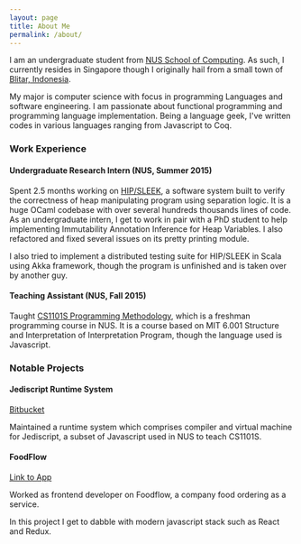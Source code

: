 ```yaml
---
layout: page
title: About Me
permalink: /about/
---
```


I am an undergraduate student from [NUS School of Computing][1].
As such, I currently resides in Singapore though I originally hail from
a small town of [Blitar, Indonesia][2].

My major is computer science with focus in programming Languages and
software engineering. I am passionate about functional programming and
programming language implementation. Being a language geek, I've written
codes in various languages ranging from Javascript to Coq.

### Work Experience

#### Undergraduate Research Intern (NUS, Summer 2015)
Spent 2.5 months working on [HIP/SLEEK][3], a software system
built to verify the correctness of heap manipulating program using separation
logic. It is a huge OCaml codebase with over several hundreds thousands lines
of code. As an undergraduate intern, I get to work in pair with a PhD student
to help implementing Immutability Annotation Inference for Heap Variables.
I also refactored and fixed several issues on its pretty printing module.

I also tried to implement a distributed testing suite for HIP/SLEEK in Scala using
Akka framework, though the program is unfinished and is taken over by
another guy.

#### Teaching Assistant (NUS, Fall 2015)
Taught [CS1101S Programming Methodology][4], which is a freshman programming
course in NUS. It is a course based on MIT 6.001 Structure and Interpretation of
Interpretation Program, though the language used is Javascript.

### Notable Projects

#### Jediscript Runtime System

[Bitbucket][5]

Maintained a runtime system which comprises compiler and virtual machine for Jediscript, a
 subset of Javascript used in NUS to teach CS1101S.

#### FoodFlow

[Link to App][6]

Worked as frontend developer on Foodflow, a company food ordering as a service.

In this project I get to dabble with modern javascript stack such as React and Redux.


[1]: http://www.comp.nus.edu.sg/ "NUS School of Computing"
[2]: https://en.wikipedia.org/wiki/Blitar "Blitar"
[3]: http://loris-7.ddns.comp.nus.edu.sg/~project/hip/ "HIP/SLEEK"
[4]: http://jedi.ddns.comp.nus.edu.sg/contact "CS1101S"
[5]: https://bitbucket.org/cs1101s/jedi-runtime "Jedi Runtime"
[6]: http://foodflow.space/landing "Foodflow"

